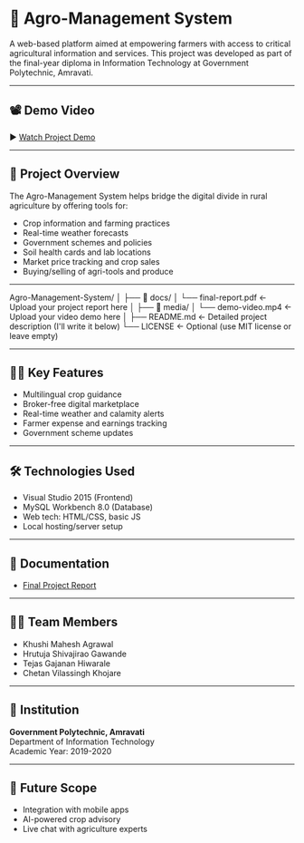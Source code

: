 # 🌾 Agro-Management System

A web-based platform aimed at empowering farmers with access to critical agricultural information and services. This project was developed as part of the final-year diploma in Information Technology at Government Polytechnic, Amravati.

---

## 📽️ Demo Video

▶️ [Watch Project Demo](media/demo-video.mp4)

---

## 📄 Project Overview

The Agro-Management System helps bridge the digital divide in rural agriculture by offering tools for:
- Crop information and farming practices
- Real-time weather forecasts
- Government schemes and policies
- Soil health cards and lab locations
- Market price tracking and crop sales
- Buying/selling of agri-tools and produce

---

Agro-Management-System/
│
├── 📁 docs/
│   └── final-report.pdf   ← Upload your project report here
│
├── 📁 media/
│   └── demo-video.mp4     ← Upload your video demo here
│
├── README.md              ← Detailed project description (I'll write it below)
└── LICENSE                ← Optional (use MIT license or leave empty)

---

## 🧑‍🌾 Key Features
- Multilingual crop guidance
- Broker-free digital marketplace
- Real-time weather and calamity alerts
- Farmer expense and earnings tracking
- Government scheme updates

---

## 🛠️ Technologies Used
- Visual Studio 2015 (Frontend)
- MySQL Workbench 8.0 (Database)
- Web tech: HTML/CSS, basic JS
- Local hosting/server setup

---

## 📁 Documentation
- [Final Project Report](docs/final-report.pdf)

---

## 👨‍💻 Team Members
- Khushi Mahesh Agrawal  
- Hrutuja Shivajirao Gawande  
- Tejas Gajanan Hiwarale  
- Chetan Vilassingh Khojare

---

## 📍 Institution
**Government Polytechnic, Amravati**  
Department of Information Technology  
Academic Year: 2019-2020

---

## 🔮 Future Scope
- Integration with mobile apps
- AI-powered crop advisory
- Live chat with agriculture experts

